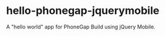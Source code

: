 hello-phonegap-jquerymobile
===========================

A "hello world" app for PhoneGap Build using jQuery Mobile.